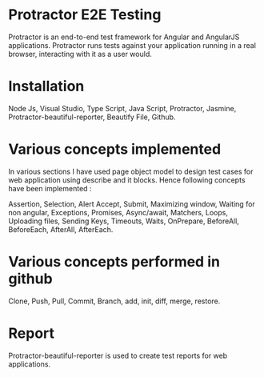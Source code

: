 # Protractor E2E Testing

Protractor is an end-to-end test framework for Angular and AngularJS applications. Protractor runs tests against your application running in a real browser, interacting with it as a user would.


# Installation

Node Js,
Visual Studio,
Type Script,
Java Script,
Protractor,
Jasmine,
Protractor-beautiful-reporter,
Beautify File,
Github.


# Various concepts implemented

In various sections I have used page object model to design test cases for web application using describe and it blocks. Hence following concepts have been implemented :

Assertion,
Selection, 
Alert Accept,
Submit,
Maximizing window,
Waiting for non angular, 
Exceptions,
Promises, 
Async/await,
Matchers,
Loops,
Uploading files,
Sending Keys,
Timeouts,
Waits,
OnPrepare,
BeforeAll,
BeforeEach,
AfterAll,
AfterEach.

# Various concepts performed in github

Clone,
Push,
Pull,
Commit,
Branch,
add,
init,
diff,
merge,
restore.

# Report

Protractor-beautiful-reporter is used to create test reports for web applications.



